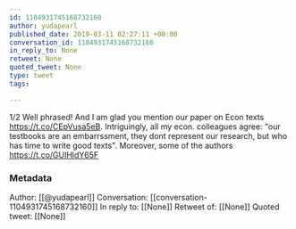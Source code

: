 ```yaml
---
id: 1104931745168732160
author: yudapearl
published_date: 2019-03-11 02:27:11 +00:00
conversation_id: 1104931745168732160
in_reply_to: None
retweet: None
quoted_tweet: None
type: tweet
tags:

---
```


1/2
Well phrased! And I am glad you mention our paper on Econ texts https://t.co/CEpVusa5eB. Intriguingly, all my econ. colleagues agree: "our testbooks are an embarrssment, they dont represent our research, but who has time to write good texts". Moreover, some of the authors https://t.co/GUIHldY65F

### Metadata

Author: [[@yudapearl]]
Conversation: [[conversation-1104931745168732160]]
In reply to: [[None]]
Retweet of: [[None]]
Quoted tweet: [[None]]
